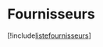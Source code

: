 # Fournisseurs

[!include[listefournisseurs](fournisseurs.listefournisseurs.autogen.md)]

































































































